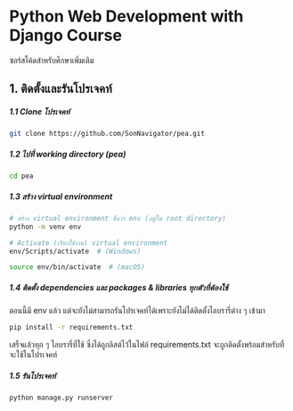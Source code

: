 # Python Web Development with Django Course

ซอร์สโค้ดสำหรับศึกษาเพิ่มเติม

## 1. ติดตั้งและรันโปรเจคท์

##### 1.1 Clone โปรเจคท์

```bash
git clone https://github.com/SonNavigator/pea.git
```

##### 1.2 ไปที่ working directory  (pea)
```bash
cd pea
```

##### 1.3 สร้าง virtual environment

```bash
# สร้าง virtual environment ชื่อว่า env (อยู่ใน root directory)
python -m venv env

# Activate (เรียกใช้งาน) virtual environment
env/Scripts/activate  # (Windows)

source env/bin/activate  # (macOS)
```

##### 1.4 ติดตั้ง dependencies และ packages & libraries ทุกตัวที่ต้องใช้
ตอนนี้มี env แล้ว แต่จะยังไม่สามารถรันโปรเจคท์ได้เพราะยังไม่ได้ติดตั้งไลบรารี่ต่าง ๆ เข้ามา

```bash
pip install -r requirements.txt
```
เสร็จแล้วทุก ๆ ไลบรารี่ที่ใช้ ซึ่งได้ถูกลิสต์ไว้ในไฟล์ requirements.txt 
จะถูกติดตั้งพร้อมสำหรับที่จะใช้ในโปรเจคท์

##### 1.5 รันโปรเจคท์

```bash
python manage.py runserver
```